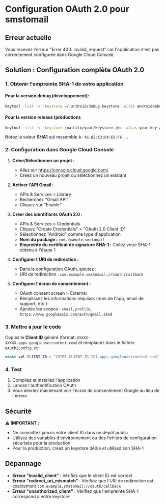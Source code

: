 # Configuration OAuth 2.0 pour smstomail

## Erreur actuelle
Vous recevez l'erreur "Error 400: invalid_request" car l'application n'est pas correctement configurée dans Google Cloud Console.

## Solution : Configuration complète OAuth 2.0

### 1. Obtenir l'empreinte SHA-1 de votre application

#### Pour la version debug (développement):
```bash
keytool -list -v -keystore ~/.android/debug.keystore -alias androiddebugkey -storepass android -keypass android
```

#### Pour la version release (production):
```bash
keytool -list -v -keystore /path/to/your/keystore.jks -alias your-key-alias
```

Notez la valeur **SHA1** qui ressemble à : `A1:B2:C3:D4:E5:F6...`

### 2. Configuration dans Google Cloud Console

1. **Créer/Sélectionner un projet :**
   - Allez sur https://console.cloud.google.com/
   - Créez un nouveau projet ou sélectionnez un existant

2. **Activer l'API Gmail :**
   - APIs & Services > Library
   - Recherchez "Gmail API"
   - Cliquez sur "Enable"

3. **Créer des identifiants OAuth 2.0 :**
   - APIs & Services > Credentials
   - Cliquez "Create Credentials" > "OAuth 2.0 Client ID"
   - Sélectionnez "Android" comme type d'application
   - **Nom du package :** `com.example.smstomail`
   - **Empreinte du certificat de signature SHA-1 :** Collez votre SHA-1 obtenu à l'étape 1

4. **Configurer l'URI de redirection :**
   - Dans la configuration OAuth, ajoutez :
   - URI de redirection : `com.example.smstomail://oauth/callback`

5. **Configurer l'écran de consentement :**
   - OAuth consent screen > External
   - Remplissez les informations requises (nom de l'app, email de support, etc.)
   - Ajoutez les scopes : `email`, `profile`, `https://www.googleapis.com/auth/gmail.send`

### 3. Mettre à jour le code

Copiez le **Client ID** généré (format: `XXXXX-XXXXX.apps.googleusercontent.com`) et remplacez dans le fichier `OAuth2Config.kt` :

```kotlin
const val CLIENT_ID = "VOTRE_CLIENT_ID_ICI.apps.googleusercontent.com"
```

### 4. Test

1. Compilez et installez l'application
2. Lancez l'authentification OAuth
3. Vous devriez maintenant voir l'écran de consentement Google au lieu de l'erreur

## Sécurité

⚠️ **IMPORTANT :** 
- Ne committez jamais votre client ID dans un dépôt public
- Utilisez des variables d'environnement ou des fichiers de configuration sécurisés pour la production
- Pour la production, créez un keystore dédié et utilisez son SHA-1

## Dépannage

- **Erreur "invalid_client"** : Vérifiez que le client ID est correct
- **Erreur "redirect_uri_mismatch"** : Vérifiez que l'URI de redirection est exactement `com.example.smstomail://oauth/callback`
- **Erreur "unauthorized_client"** : Vérifiez que l'empreinte SHA-1 correspond à votre keystore